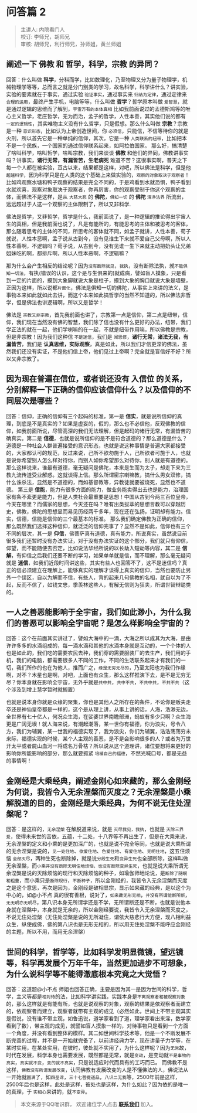 # 问答篇 2

> 主讲人: 内院看门人 <br />
> 校订: 李师兄，胡师兄 <br />
> 审核: 胡师兄，利行师兄，孙师姐，黄兰师姐 <br />

## 阐述一下 **佛教** 和 **哲学**，**科学**，**宗教** 的异同？

回答：什么叫做 **科学**，分科而学，比如数理化，乃至物理又分为量子物理学，机械物理学等等，总而言之就是分门别类的学习，故名科学，科学讲什么？讲实验，实验的要素就在于事实，通过实验 `验证事实`，通过事实来 `归纳为定律`，通过定律来 `合理的运用`，最终产生手机，电脑等等，什么叫做 **哲学**？哲学原本叫做 `爱智慧`，就是通过逻辑的思维而了解到，`宇宙万有的本体真相` 比如我前面说过的孟德斯鸠等的唯心主义哲学，老庄哲学，无为而治，孟子的哲学，人性本善，其实他们说的都有 `一定的逻辑性`，其实唯物主义没有什么哲学，只是假想。那么什么叫做 **宗教**？宗教是一种 `意识形态`，比如认为上帝创造世间，你 `必须信`，只能信，不信等待你的就是火刑，所以首先它是一种单纯的信仰，其次，它是一种 `人类联系的纽带`，比如把本不是一个民族，一个国家的通过信仰联系起来，如阿拉伯国家。
那么好，搞清楚了啥叫科学，啥叫哲学，啥叫宗教，我们来谈谈 **佛教** 和他们的异同，佛教讲事实吗？讲事实，**诸行无常，有漏皆苦，生老病死** 难道不苦？这很事实啊，普天之下每一个人都在被实验，亘古以来，结果都是这样，对吧，所以佛法是科学，但是他 `超越科学`，因为科学只是在人类的这个基础上来做实验的，`观察的对象取决于观察者`！比如鸡观察水塘和鸭子观察的结果是完全不同的，于是鸡看到水就恐惧，鸭子看到水就欢喜，观察对象取决于观察者，你再厉害，你的观察受制于你这个观察的主体，而佛法不是这样，是从 `大慈大悲` 的 **佛陀**，`俱知一切` 的 **佛陀** `清净法界` 所流出，远远超过于人这一个观察的主体限制了，所以又非科学.

佛法是哲学，又非哲学，哲学是什么，我前面说了，是一种逻辑的推论得出宇宙人生的真相，但是我前面也说了，凡是有能所的，有能思考的主体和被思考的客体，那么随着思考的主体的不同，所思考的客体就不同，如孟子就讲，人性本善，荀子就说，人性本恶啊，孟子说从古到今，没有见谁生下来就不爱自己父母啊，所以人性本善啊，不逻辑吗？荀子说，从古到今，没有见谁一生下来就主动把奶头让兄弟姐妹吃的啊，都排斥啊，所以人性本恶啊，不逻辑嘛？

那为什么会产生相反的结论呢？因为`没有断除我见`，`我执`，没有断除法执，就`不能俱知一切法`，有执(错误的认识，这个是与生俱来的)就成病，譬如盲人摸象，只是看到一定的片面的，摸到大象脚就说大象是柱子，摸到大象的胸口就说大象是墙壁，正因为这样，所以说都`片面化`，佛法是俱知一切的佛陀，从事实上来讲的法义，是事物本来如此就如此去讲，而这个本来如此搞哲学的当然不知道的，所以佛法非哲学，但是佛法也讲逻辑啊，所以又是哲学！

佛法是 `宗教又非宗教`，首先我前面也讲了，宗教第一点是信仰，第二点是纽带，信仰，我们现在当然没有佛的智慧，我们除了信也没有什么更好的办法，纽带，我们学正法的就在一起，他们学喇嘛的在一起，不就是纽带作用嘛，所以佛教是宗教，但是非宗教！因为我们这种信 `不是迷信`，我们是 `闻思修`，**诸行无常，诸法无我，有漏皆苦**，我们是 **认真思维，实际观察**，真是如此，所以我们才信更深的佛法，虽然我们还没有实证，不是他们信上帝，他们见过上帝啊？完全就是盲信好不好？所以又非宗教了。

## 因为现在普遍在信位，或者说还没有 **入信位** 的关系，分别解释一下正确的信仰应该信仰什么？以及信仰的不同层次是哪些？

回答：信仰，正确的信仰有三个起码的标准，第一是 **信实**，就是说所信仰的真理，到底是不是真实的？如果是虚妄的，假的，那么也不必信他，反观佛教的信仰，如我前面所说，尽管高深的我们无法理解，但是起码的诸行无常，有漏皆苦的确真实。第二是 **信德**，也就是说所信仰的是不是符合道德的？那么道德是什么？道德是一种社会人群普遍接受的意识形态，也就是说这种事情是普遍大家都接受的，大家都认可的规范，反过来说，己所不欲勿施于人，己所欲者可施于人，也就是说你希望别人怎么样对待你，而别人如你希望那么对待你，别人就是有道德的。那么这样说来，谁最有道德，毫无疑问是佛陀，本来是生而为太子，却走下来为三教九流传道受业解惑。这就谈得上信。那么所谓密宗喇嘛教，搞什么男女双修，搞什么诛杀法，显然是不道德的，而如基督教等，异教徒就要被烧死，显然也不道德。
第三是 **信能**，能力有很多方面的能力，做业务能卖得出去也是能力，治理国家有条不紊更是能力，但是人类社会最重要是思想！中国从古到今两三百位皇帝，今天在哪里？而儒家的思想，今天还在吗？唯有出类拔萃的思想言教可以穿越历史，佛教，佛陀的思想显而易见历经两千多年，现在还在弘扬，证明却有能力。信实，信德，信能是信仰的三个最基本的标准。
那么我们确定佛教为正确的信仰，那么既然我们选择这种信仰，就泛泛的信仰完事了？显然不是如此，信仰也有三个不同的层次，其一是 **仰信**，佛菩萨真有道德，真有能力，所说真实，虽然说目前很多我们还暂时没有办法实证，对于没有办法实证的这个部分，我们就只有仰信，仰望，而不能随便去否定，比如说法华经所说的以长劫入短劫等内容，其二是 **信解**，有仰信之后我们还要不断的学习，如果单单就是信，而不理解，那么毫无疑问就是 **迷信**，如我们近段时间讲这些，其实有些人也回答不了，这不是迷信吗？真正的信必须建立在理解上，能够真实的理解才谈得上真实的信仰，当然也要防止另外一个误区，自以为解而不信，有些人，背的起来几句佛教的名相，就自以为了不起，反而不信了，如钱文忠，季羡林这些人，有解无信则为狂夫，所谓世智辩聪类的。

## 一人之善恶能影响于全宇宙，我们如此渺小，为什么我们的善恶可以影响全宇宙呢？是怎么样影响全宇宙的？

回答：这个在前面其实讲过了，譬如大海中的一滴，大海之所以成其为大海，是由许许多多的水滴组成的，每一滴水滴和其他的水滴本身就是互动的，一个个体的人也是如此的，我们吃的需要农民去种，我们穿的需要服装厂的去生产，我们用的手机，我们的电脑，都需要很多人不同的工作，不同的生活联系起来才有我们的一切，我们所作的也在为他人，推而广之，`缘是无穷无尽的`，乃至太阳也为我们作缘啊，对不？木星也是啊，对吧，上面也有众生，那么这样推演下去，是不是无穷无尽？你本身就在影响全宇宙，无外乎就是`共中共`，`共中不共`，`不共中共`，`不共不共`（这个涉及到增上慧学暂时就搁置）

也就是说本身你就是众缘的聚集，你也是其他人之所存在的条件，不论你是贩夫走卒还是神仙皇帝都是一样的，这个是从理上讲，从事上讲的话，人海，浩渺无边，全世界有七十亿人，何况众生海，在娑婆世界南瞻部洲，蚂蚁有多少只啊？众生海更是广阔无垠！就人海来说，有潮起潮落，某一世你有福德，你为浪尖，号令八方，我们为辅翼，某一世我的福德实现了，我为浪尖，你们为辅翼，浩浩荡荡穷未来际，福德实现的时候，某个人主观的善恶，是不是会影响很多的人？或者为万世开太平或者屍山血河一将成名万骨枯？所以说从这个道理讲，诸位要想将来更好的影响你所能影响的部分，那么就要抓紧 `培植自己的福德`，不然光喊口号，都是无益的事情啊！


## 金刚经是大乘经典，阐述**金刚心如来藏**的，那么金刚经为何说，我皆令入无余涅槃而灭度之？无余涅槃是小乘解脱道的目的，金刚经是大乘经典，为何不说**无住处涅槃**呢？

回答：是这样的，`无余涅槃` 在解脱道来说，就是 `灭尽我见，我执`，也就是 `灭除三界爱`，使得未来世的苦依，五蕴，十二处，十八界等不再出生了，但是在大乘来说，无余涅槃的定义和小乘的是更加深广的，也就是说不完全等同，也就是说大乘所谓的无余涅槃是说的，`见一处住地`、`欲爱住地`、`色爱住地`、`有爱住地`、`无明住地`，这五住烦恼 `全部灭尽`，两种生死也断除掉，就是说`分段生死`和`变异生死`也全部断除，这样叫做无余涅槃，而`小乘并没有断除无明住地烦恼，也没有断除变异生死`，也就是说大乘所谓无余涅槃是说的灭除烦恼的现行和灭除烦恼的种子，如瑜伽师地论说，是`断除了随眠和粗重`，而小乘只是`断除现行`，`不断种子`，所以金刚经的，我皆令入无余涅槃而灭度之是这个意思，再次是因为，金刚经是破相显宗，显示如来藏的经典，是以这个为中心的，如@小不点 真的很有善根，说对了，`如来藏无形无相`，`并没有所谓能断所断`，`无无明亦无明尽`，第八识本身无所谓学还是不学，无所谓断还是不断，也就是说他本身就在涅槃中，本身就是无余的，所以金刚经要说，我皆令入无余涅槃而灭度之，不说无住处涅槃（无住处涅槃是说的无所凝住，谓依大慈悲行大方便，现八相利益众生，纵使成佛，佛的第八识也是无形无相的，所以用无住处涅槃不能呼应金刚经的主题，所以不用，而用无余涅槃）

## 世间的**科学**，**哲学**等，比如科学发明显微镜，望远镜等，科学再发展个万年千年，当然更加进步不可想象，为什么说科学等不能得澈底根本究竟之大觉悟？

回答：这道题@小不点 师姐也回答正确，主要是因为其一是因为世间的科学，哲学，主义等都是`相对待`的法，比如科学讲实践，实践本身是`不离观察者和被观察对象`的，那么这样就是有能有所，也就是说观察的对象，观察的结果是依观察者而建立的，依观察者而建立，观察者就带有主观的成见（必然如此，世间上不带主观其实是假说，没有谁不带主观，如鲁迅说，道学家看到了道，理学家看出来淫，数学家看到了数），带主观的成见，就譬如盲人摸象一样的，对待事物只是看到一个方面一个角度，并没有看到整体的模样。其二如世间科学技术等，他是一个不断发展不断完善的过程，并不是一开始就完备了，以前讲经典力学，现在讲量子力学等，在某时实用，在某处实用，在彼时，彼处就不实用了，为什么这样呢？因为`无常`故，时代在发展，科学本身也需要发展，既然都是无常，就是`变动`，是变动就`不是事物的真实`，`真实就不变`，`变的就不真实`，只是说适应时代而具有的工巧而已。
而佛教不是这样，`佛教没有所谓发展改变`，认同佛教有发展改变的人是不懂佛法的人，佛说法从一开始就`圆满`了，如`四圣谛`，`三十七菩提道品`，`八识二无我`等，2500年前是这样，2500年后也是这样，此处是这样，彼处也是这样，为什么如此？因为依的是唯一的真理，于 `实相心`来讲的，就`不变异`。

> 本文来源于QQ唯识群， 欢迎诸位学人点击 **[联系我们](https://mp.weixin.qq.com/s/lZCfWjmLjgNR165Tx4_bCQ)** 加入。
